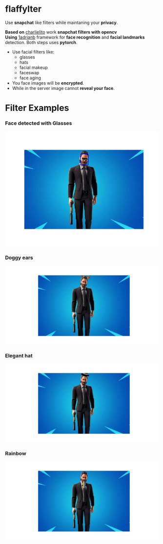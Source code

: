 # flaffylter

Use **snapchat** like  filters while maintaning your **privacy**.

**Based on** [charlielito](https://github.com/charlielito/snapchat-filters-opencv) work **snapchat filters with opencv**  
**Using** [1adrianb](https://github.com/1adrianb/face-alignment) framework for **face recognition** and **facial landmarks** detection.
Both steps uses **pytorch**.
- Use facial filters like:
  - glasses
  - hats
  - facial makeup
  - faceswap
  - face aging
 - You face images will be **encrypted**.
 - While in the server image  cannot  **reveal your face**.
 
 
 # Filter Examples 

### Face detected with Glasses
![*Example*](./media/result.png)

### Doggy ears
![*Example*](./media/doggy.png)

###  Elegant hat
![*Example*](./media/hat.png)

### Rainbow 
![*Example*](./media/rainbow.png)


